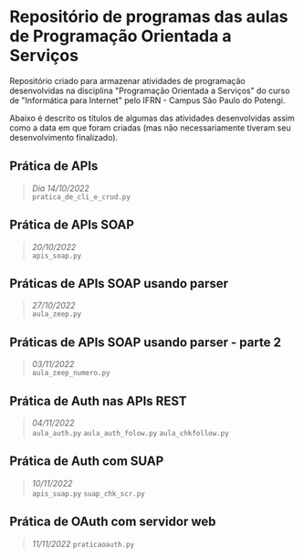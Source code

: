 # Repositório de programas das aulas de Programação Orientada a Serviços 
<p> Repositório criado para armazenar atividades de programação desenvolvidas na disciplina "Programação Orientada a Serviços" do curso de "Informática para Internet" pelo IFRN - Campus São Paulo do Potengi. </p>

<p> Abaixo é descrito os títulos de algumas das atividades desenvolvidas assim como a data em que foram criadas (mas não necessariamente tiveram seu desenvolvimento finalizado). </p>

## Prática de APIs
> *Dia 14/10/2022*    
`pratica_de_cli_e_crud.py` 
## Prática de APIs SOAP 
> *20/10/2022*    
`apis_soap.py` 
## Práticas de APIs SOAP usando parser 
> *27/10/2022*    
`aula_zeep.py` 
## Práticas de APIs SOAP usando parser - parte 2 
> *03/11/2022*    
`aula_zeep_numero.py`
## Prática de Auth nas APIs REST 
> *04/11/2022*    
`aula_auth.py` 
`aula_auth_folow.py` 
`aula_chkfollow.py` 
## Prática de Auth com SUAP 
> *10/11/2022*    
`apis_suap.py` 
`suap_chk_scr.py` 
## Prática de OAuth com servidor web 
> *11/11/2022*
`praticaoauth.py`
